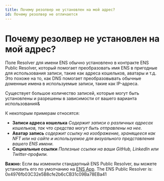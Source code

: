 ```yaml
---
title: Почему резолвер не установлен на мой адрес?
id: Почему резолвер не отличается
---
```


# Почему резолвер не установлен на мой адрес?

Поле Resolver для имени ENS обычно установлено в контракте ENS Public Resolver, который помогает преобразовать имя ENS в пригодные для использования записи, такие как адреса кошельков, аватары и т.д. Это похоже на то, как DNS помогает преобразовывать обычные доменные имена в используемые записи, такие как IP-адреса.

Существует большое количество записей, которые могут быть установлены и разрешены в зависимости от вашего варианта использования&

К некоторым примерам относятся:

* **Записи адреса кошелька** _Содержит записи о различных адресах кошельков, так что средства могут быть отправлены на нее._
* **Аватар запись** _содержит ссылку на изображение, хранящееся как NFT или на сайте и используемое для визуального представления вашего ENS имени._
* **Социальные ссылки** _Полезные ссылки на ваши GitHub, LinkedIn или Twitter-профили._


**Важно:** Если вы изменили стандартный ENS Public Resolver, вы можете установить его по умолчанию на [ENS App](https://app.ens.domains). The ENS Public Resolver is: 0x4976fb03C32e5B8cfe2b6cCB31c09Ba78EBa41
